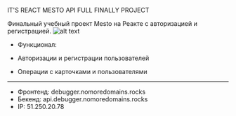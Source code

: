 IT'S REACT MESTO API FULL FINALLY PROJECT

Финальный учебный проект Mesto на Реакте с авторизацией и регистрацией.
![alt text](http://memesmix.net/media/created/lht64r.jpg)

* Функционал:

* Авторизации и регистрации пользователей

* Операции с карточками и пользователями
___
* Фронтенд: debugger.nomoredomains.rocks
* Бекенд: api.debugger.nomoredomains.rocks
* IP: 51.250.20.78
